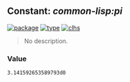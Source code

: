 ## Constant: ***common-lisp:pi***
[![package](https://img.shields.io/badge/Package-COMMON--LISP-5f9ea0.svg?style=social&colorA=999999)](../) [![type](https://img.shields.io/badge/Type-Constant-5f9ea0.svg?style=social&colorA=999999)](../#constant) [![clhs](https://img.shields.io/badge/CLHS-PI-5f9ea0.svg?style=social&colorA=999999)](http://www.lispworks.com/documentation/HyperSpec/Body/v_pi.htm) 

> No description.

### Value
```
3.141592653589793d0
```
